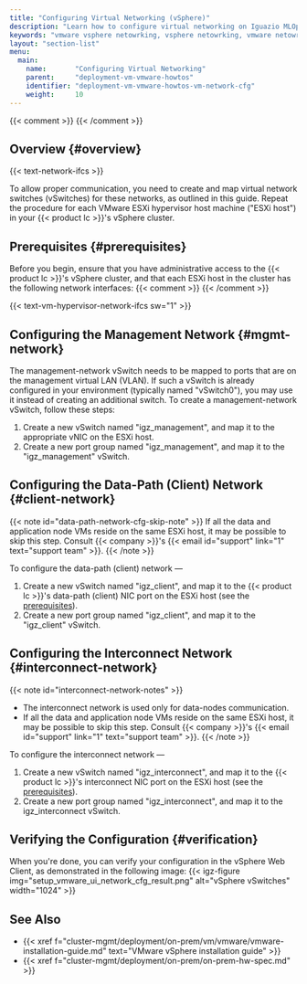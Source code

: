 ```yaml
---
title: "Configuring Virtual Networking (vSphere)"
description: "Learn how to configure virtual networking on Iguazio MLOps Platform VMware vSphere clusters."
keywords: "vmware vsphere netowrking, vsphere netowrking, vmware netowrking, virtual networking, virtual networks, vm networking, vsphere networks, vmware networks, platform networks, management network, data-path network, client network, interconnect network, networks, virtual network switches, virtual switches, vswitchea, network switches, network interface cards, nic, network cards, vsphere web client, vsphere ui"
layout: "section-list"
menu:
  main:
    name:       "Configuring Virtual Networking"
    parent:     "deployment-vm-vmware-howtos"
    identifier: "deployment-vm-vmware-howtos-vm-network-cfg"
    weight:     10
---
```

{{< comment >}}<!-- [ci-no-shcd-in-front-matter] -->
{{< /comment >}}

<!-- //////////////////////////////////////// -->
## Overview {#overview}

{{< text-network-ifcs >}}

To allow proper communication, you need to create and map virtual network switches (vSwitches) for these networks, as outlined in this guide.
Repeat the procedure for each VMware ESXi hypervisor host machine ("ESXi host") in your {{< product lc >}}'s vSphere cluster.

<!-- //////////////////////////////////////// -->
## Prerequisites {#prerequisites}

Before you begin, ensure that you have administrative access to the {{< product lc >}}'s vSphere cluster, and that each ESXi host in the cluster has the following network interfaces:
{{< comment >}}<!-- [IntInfo] (sharonl) (11.11.20) Dany K. said this is a SW
  requirement and therefore shouldn't be added to the VM hypervisor HW spec.
--> 
{{< /comment >}}

{{< text-vm-hypervisor-network-ifcs sw="1" >}}

<!-- //////////////////////////////////////// -->
## Configuring the Management Network {#mgmt-network}

The management-network vSwitch needs to be mapped to ports that are on the management virtual LAN (VLAN).
If such a vSwitch is already configured in your environment (typically named "vSwitch0"), you may use it instead of creating an additional switch.
To create a management-network vSwitch, follow these steps:

1. Create a new vSwitch named "igz_management", and map it to the appropriate vNIC on the ESXi host.
3. Create a new port group named "igz_management", and map it to the "igz_management" vSwitch.

<!-- //////////////////////////////////////// -->
## Configuring the Data-Path (Client) Network {#client-network}

{{< note id="data-path-network-cfg-skip-note" >}}
If all the data and application node VMs reside on the same ESXi host, it may be possible to skip this step.
Consult {{< company >}}'s {{< email id="support" link="1" text="support team" >}}.
{{< /note >}}

To configure the data-path (client) network &mdash;

1.  Create a new vSwitch named "igz_client", and map it to the {{< product lc >}}'s data-path (client) NIC port on the ESXi host (see the [prerequisites](#prerequisites)).
2.  Create a new port group named "igz_client", and map it to the "igz_client" vSwitch.

<!-- //////////////////////////////////////// -->
## Configuring the Interconnect Network {#interconnect-network}

{{< note id="interconnect-network-notes" >}}
- <a id="interconnect-network-data-nodes-only-note"></a>The interconnect network is used only for data-nodes communication.
- <a id="interconnect-network-cfg-skip-note"></a>If all the data and application node VMs reside on the same ESXi host, it may be possible to skip this step.
Consult {{< company >}}'s {{< email id="support" link="1" text="support team" >}}.
{{< /note >}}

To configure the interconnect network &mdash;

1. Create a new vSwitch named "igz_interconnect", and map it to the {{< product lc >}}'s interconnect NIC port on the ESXi host (see the [prerequisites](#prerequisites)).
2. Create a new port group named "igz_interconnect", and map it to the igz_interconnect vSwitch.

<!-- //////////////////////////////////////// -->
## Verifying the Configuration {#verification}

When you're done, you can verify your configuration in the vSphere Web Client, as demonstrated in the following image:
{{< igz-figure img="setup_vmware_ui_network_cfg_result.png" alt="vSphere vSwitches" width="1024" >}}

<!-- //////////////////////////////////////// -->
## See Also

- {{< xref f="cluster-mgmt/deployment/on-prem/vm/vmware/vmware-installation-guide.md" text="VMware vSphere installation guide" >}}
- {{< xref f="cluster-mgmt/deployment/on-prem/on-prem-hw-spec.md" >}}

